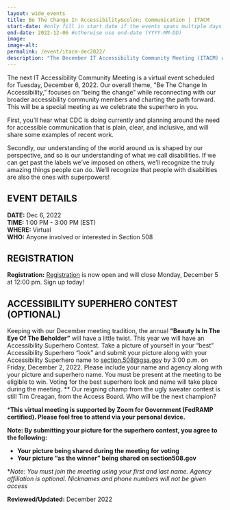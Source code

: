 ```yaml
---
layout: wide_events
title: Be The Change In Accessibility&colon; Communication | ITACM
start-date: #only fill in start date if the events spans multiple days (YYYY-MM-DD)
end-date: 2022-12-06 #otherwise use end-date (YYYY-MM-DD)
image:
image-alt: 
permalink: /event/itacm-dec2022/
description: "The December IT Accessibility Community Meeting (ITACM) will be held on Tuesday, December 6, 2022. This will be a special meeting as we celebrate the superhero in you."
---
```


The next IT Accessibility Community Meeting is a virtual event scheduled for Tuesday, December 6, 2022. Our overall theme, "Be The Change In Accessibility,” focuses on “being the change” while reconnecting with our broader accessibility community members and charting the path forward. This will be a special meeting as we celebrate the superhero in you.

First, you’ll hear what CDC is doing currently and planning around the need for accessible communication that is plain, clear, and inclusive, and will share some examples of recent work.

Secondly, our understanding of the world around us is shaped by our perspective, and so is our understanding of what we call disabilities. If we can get past the labels we’ve imposed on others, we’ll recognize the truly amazing things people can do. We’ll recognize that people with disabilities are also the ones with superpowers!

## EVENT DETAILS
**DATE:** Dec 6, 2022  
**TIME:** 1:00 PM - 3:00 PM (EST)  
**WHERE:** Virtual  
**WHO:** Anyone involved or interested in Section 508  

## REGISTRATION
**Registration:** [Registration](https://feedback.gsa.gov/jfe/form/SV_7WkJC6bTYpdjGJg) is now open and will close Monday, December 5 at 12:00 pm. Sign up today! 
 
## ACCESSIBILITY SUPERHERO CONTEST (OPTIONAL)
Keeping with our December meeting tradition, the annual **“Beauty Is In The Eye Of The Beholder”** will have a little twist. This year we will have an Accessibility Superhero Contest. Take a picture of yourself in your “best” Accessibility Superhero “look” and submit your picture along with your Accessibility Superhero name to section.508@gsa.gov by 3:00 p.m. on Friday, December 2, 2022. Please include your name and agency along with your picture and superhero name. You must be present at the meeting to be eligible to win. Voting for the best superhero look and name will take place during the meeting. ** Our reigning champ from the ugly sweater contest is still Tim Creagan, from the Access Board. Who will be the next champion?

***This virtual meeting is supported by Zoom for Government (FedRAMP certified). Please feel free to attend via your personal device.**

**Note: By submitting your picture for the superhero contest, you agree to the following:**

* **Your picture being shared during the meeting for voting**
* **Your picture “as the winner” being shared on section508.gov**

**Note: You must join the meeting using your first and last name. Agency affiliation is optional. Nicknames and phone numbers will not be given access*

**Reviewed/Updated:** December 2022